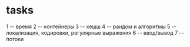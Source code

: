 # tasks

1 -- время
2 -- контейнеры
3 -- хешш
4 -- рандом и алгоритмы
5 -- локализация, кодировки, регулярные выражения
6 -- ввод/вывод
7 -- потоки
